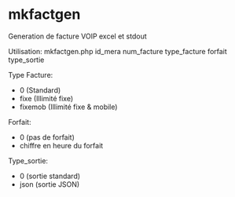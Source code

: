 # mkfactgen
Generation de facture VOIP excel et stdout

Utilisation:
 mkfactgen.php id_mera num_facture type_facture forfait type_sortie

 Type Facture:
  - 0 (Standard)
  - fixe (Illimité fixe)
  - fixemob (Illimité fixe & mobile)

 Forfait:
  - 0 (pas de forfait)
  - chiffre en heure du forfait

 Type_sortie:
  - 0 (sortie standard)
  - json (sortie JSON)
